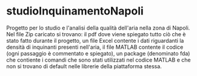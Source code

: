# studioInquinamentoNapoli
Progetto per lo studio e l'analisi della qualità dell'aria nella zona di Napoli. 
Nel file Zip caricato si trovano: il pdf dove viene spiegato tutto ciò che è stato fatto durante il progetto, un file Excel contente i dati riguardanti
la densità di inquinanti presenti nell'aria, il file MATLAB contente il codice (ogni passaggio è commentato e spiegato), un package (denominato fda) che contiente 
i comandi che sono stati utilizzati nel codice MATLAB e che non si trovano di default nelle librerie della piattaforma stessa.
